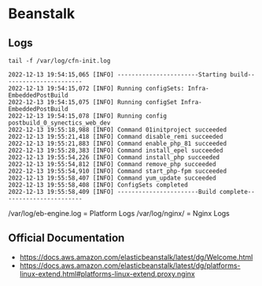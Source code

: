 # Beanstalk



## Logs

```
tail -f /var/log/cfn-init.log

2022-12-13 19:54:15,065 [INFO] -----------------------Starting build-----------------------
2022-12-13 19:54:15,072 [INFO] Running configSets: Infra-EmbeddedPostBuild
2022-12-13 19:54:15,075 [INFO] Running configSet Infra-EmbeddedPostBuild
2022-12-13 19:54:15,078 [INFO] Running config postbuild_0_synectics_web_dev
2022-12-13 19:55:18,988 [INFO] Command 01initproject succeeded
2022-12-13 19:55:21,418 [INFO] Command disable_remi succeeded
2022-12-13 19:55:21,883 [INFO] Command enable_php_81 succeeded
2022-12-13 19:55:28,383 [INFO] Command install_epel succeeded
2022-12-13 19:55:54,226 [INFO] Command install_php succeeded
2022-12-13 19:55:54,812 [INFO] Command remove_php succeeded
2022-12-13 19:55:54,910 [INFO] Command start_php-fpm succeeded
2022-12-13 19:55:58,407 [INFO] Command yum_update succeeded
2022-12-13 19:55:58,408 [INFO] ConfigSets completed
2022-12-13 19:55:58,409 [INFO] -----------------------Build complete-----------------------

```

/var/log/eb-engine.log = Platform Logs
/var/log/nginx/ = Nginx Logs

## Official Documentation
* https://docs.aws.amazon.com/elasticbeanstalk/latest/dg/Welcome.html
* https://docs.aws.amazon.com/elasticbeanstalk/latest/dg/platforms-linux-extend.html#platforms-linux-extend.proxy.nginx
